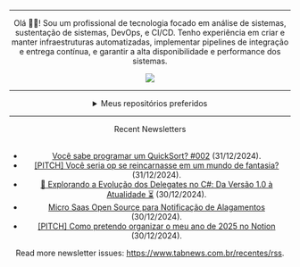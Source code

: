 <div align="center">
<hr>
<p>Olá 👋🏾! Sou um profissional de tecnologia focado em análise de sistemas, sustentação de sistemas, DevOps, e CI/CD. Tenho experiência em criar e manter infraestruturas automatizadas, implementar pipelines de integração e entrega contínua, e garantir a alta disponibilidade e performance dos sistemas.</p>
  <img src="https://media.giphy.com/media/yAGIvCiwPJn5C/giphy.gif">
<hr>
  <details>
  <summary>Meus repositórios preferidos</summary>
  <br />
  Alguns dos meus melhores repositórios:
  <br />
<br />
  <ul><li><a href=https://github.com/KubeNerd/aluratube target="_blank" rel="noopener noreferrer">KubeNerd/aluratube</a> (<b>0</b> ✨ and <b>0</b> 🍴): Aluratube - Desenvolvido durante a imersão React da Alura no final de 2022</li><li><a href=https://github.com/KubeNerd/nlw-ia target="_blank" rel="noopener noreferrer">KubeNerd/nlw-ia</a> (<b>0</b> ✨ and <b>0</b> 🍴): Projeto desenvolvido durante a NLW IA - Usando a API da OPENAI</li><li><a href=https://github.com/KubeNerd/nlw-journey-ia target="_blank" rel="noopener noreferrer">KubeNerd/nlw-journey-ia</a> (<b>0</b> ✨ and <b>0</b> 🍴): NLW IA - Agent de viagens usando python + langchain + GPT</li>
<li>More coming soon :).</li>
</ul>
  </details>
  <hr/>
    <summary>Recent Newsletters</summary>
  <br />
  <ul>
    <li><a href=https://www.tabnews.com.br/PedroDrim/voce-sabe-programar-um-quicksort-002 target="_blank" rel="noopener noreferrer">Você sabe programar um QuickSort? #002</a> (31/12/2024).</li><li><a href=https://www.tabnews.com.br/anderu/pitch-voce-seria-op-se-reincarnasse-em-um-mundo-de-fantasia target="_blank" rel="noopener noreferrer">[PITCH] Você seria op se reincarnasse em um mundo de fantasia?</a> (31/12/2024).</li><li><a href=https://www.tabnews.com.br/carubbi/explorando-a-evolucao-dos-delegates-no-c-da-versao-1-0-a-atualidade target="_blank" rel="noopener noreferrer">🤝 Explorando a Evolução dos Delegates no C#: Da Versão 1.0 à Atualidade ⏳</a> (30/12/2024).</li><li><a href=https://www.tabnews.com.br/emersoon/micro-saas-open-source-para-notificacao-de-alagamentos target="_blank" rel="noopener noreferrer">Micro Saas Open Source para Notificação de Alagamentos</a> (30/12/2024).</li><li><a href=https://www.tabnews.com.br/givigier/pitch-como-pretendo-organizar-o-meu-ano-de-2025-no-notion target="_blank" rel="noopener noreferrer">[PITCH] Como pretendo organizar o meu ano de 2025 no Notion</a> (30/12/2024).</li>
  </ul>
<p>Read more newsletter issues: <a href="https://www.tabnews.com.br/recentes/rss">https://www.tabnews.com.br/recentes/rss</a>.</p>
  </details>
